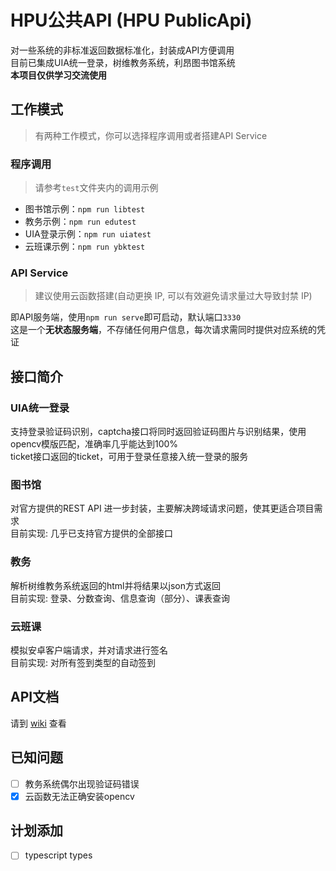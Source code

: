 # HPU公共API (HPU PublicApi)
对一些系统的非标准返回数据标准化，封装成API方便调用  
目前已集成UIA统一登录，树维教务系统，利昂图书馆系统  
**本项目仅供学习交流使用**

## 工作模式
> 有两种工作模式，你可以选择程序调用或者搭建API Service

### 程序调用
> 请参考```test```文件夹内的调用示例

- 图书馆示例：```npm run libtest```
- 教务示例：```npm run edutest```
- UIA登录示例：```npm run uiatest```
- 云班课示例：```npm run ybktest```

### API Service
> 建议使用云函数搭建(自动更换 IP, 可以有效避免请求量过大导致封禁 IP)

即API服务端，使用```npm run serve```即可启动，默认端口```3330```  
这是一个**无状态服务端**，不存储任何用户信息，每次请求需同时提供对应系统的凭证

## 接口简介

### UIA统一登录
支持登录验证码识别，captcha接口将同时返回验证码图片与识别结果，使用opencv模版匹配，准确率几乎能达到100%  
ticket接口返回的ticket，可用于登录任意接入统一登录的服务  

### 图书馆
对官方提供的REST API 进一步封装，主要解决跨域请求问题，使其更适合项目需求  
目前实现: 几乎已支持官方提供的全部接口

### 教务
解析树维教务系统返回的html并将结果以json方式返回  
目前实现: 登录、分数查询、信息查询（部分）、课表查询

### 云班课
模拟安卓客户端请求，并对请求进行签名  
目前实现: 对所有签到类型的自动签到

## API文档 
请到 [wiki](/) 查看

## 已知问题
- [ ] 教务系统偶尔出现验证码错误
- [x] 云函数无法正确安装opencv

## 计划添加
- [ ] typescript types

